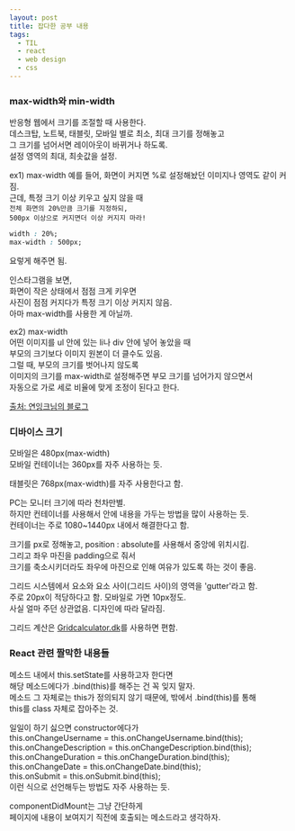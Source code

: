 ```yaml
---
layout: post
title: 잡다한 공부 내용
tags:
  - TIL
  - react
  - web design
  - css
---
```

### max-width와 min-width
반응형 웹에서 크기를 조절할 때 사용한다.  
데스크탑, 노트북, 태블릿, 모바일 별로 최소, 최대 크기를 정해놓고  
그 크기를 넘어서면 레이아웃이 바뀌거나 하도록.  
설정 영역의 최대, 최솟값을 설정.  

ex1) max-width
예를 들어, 화면이 커지면 %로 설정해놨던 이미지나 영역도 같이 커짐.  
근데, 특정 크기 이상 키우고 싶지 않을 때  
`전체 화면의 20%만큼 크기를 지정하되,`  
`500px 이상으로 커지면더 이상 커지지 마라!`  
```css
width : 20%;
max-width : 500px;
```
요렇게 해주면 됨.

인스타그램을 보면,  
화면이 작은 상태에서 점점 크게 키우면  
사진이 점점 커지다가 특정 크기 이상 커지지 않음.  
아마 max-width를 사용한 게 아닐까.  

ex2) max-width  
어떤 이미지를 ul 안에 있는 li나 div 안에 넣어 놓았을 때  
부모의 크기보다 이미지 원본이 더 클수도 있음.  
그럴 때, 부모의 크기를 벗어나지 않도록  
이미지의 크기를 max-width로 설정해주면 부모 크기를 넘어가지 않으면서  
자동으로 가로 세로 비율에 맞게 조정이 된다고 한다.  

[출처: 연잉크님의 블로그](https://m.blog.naver.com/govlrhaehfdl/221243111912)  

### 디바이스 크기
모바일은 480px(max-width)  
모바일 컨테이너는 360px를 자주 사용하는 듯.  

태블릿은 768px(max-width)를 자주 사용한다고 함.  

PC는 모니터 크기에 따라 천차만별.  
하지만 컨테이너를 사용해서 안에 내용을 가두는 방법을 많이 사용하는 듯.  
컨테이너는 주로 1080~1440px 내에서 해결한다고 함.  

크기를 px로 정해놓고, position : absolute를 사용해서 중앙에 위치시킴.  
그리고 좌우 마진을 padding으로 줘서  
크기를 축소시키더라도 좌우에 마진으로 인해 여유가 있도록 하는 것이 좋음.  

그리드 시스템에서 요소와 요소 사이(그리드 사이)의 영역을 'gutter'라고 함.  
주로 20px이 적당하다고 함. 모바일로 가면 10px정도.  
사실 얼마 주던 상관없음. 디자인에 따라 달라짐.  

그리드 계산은 [Gridcalculator.dk](http://gridcalculator.dk/)를 사용하면 편함.  

### React 관련 짤막한 내용들
메소드 내에서 this.setState를 사용하고자 한다면  
해당 메소드에다가 .bind(this)를 해주는 건 꼭 잊지 말자.  
메소드 그 자체로는 this가 정의되지 않기 때문에, 밖에서 .bind(this)를 통해  
this를 class 자체로 잡아주는 것.  

일일이 하기 싫으면 constructor에다가  
this.onChangeUsername = this.onChangeUsername.bind(this);  
this.onChangeDescription = this.onChangeDescription.bind(this);  
this.onChangeDuration = this.onChangeDuration.bind(this);  
this.onChangeDate = this.onChangeDate.bind(this);  
this.onSubmit = this.onSubmit.bind(this);  
이런 식으로 선언해두는 방법도 자주 사용하는 듯.  

componentDidMount는 그냥 간단하게  
페이지에 내용이 보여지기 직전에 호출되는 메소드라고 생각하자.  